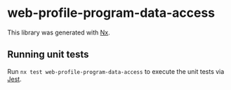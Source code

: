 # web-profile-program-data-access

This library was generated with [Nx](https://nx.dev).

## Running unit tests

Run `nx test web-profile-program-data-access` to execute the unit tests via [Jest](https://jestjs.io).
